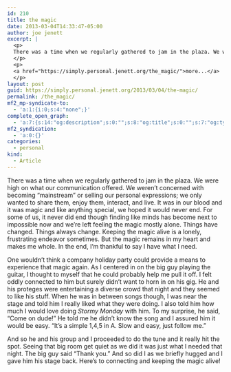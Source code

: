 ```yaml
---
id: 210
title: the magic
date: 2013-03-04T14:33:47-05:00
author: joe jenett
excerpt: |
  <p>
  There was a time when we regularly gathered to jam in the plaza. We were high on what our communication offered. We weren't concerned with becoming "mainstream" or selling our personal expressions; we only wanted to share them, enjoy them, interact, and live. It was in our blood and it was magic and like anything special, we hoped it would never end. For some of us, it never did end though finding like minds has become next to impossible now and we're left feeling the magic mostly alone. Things have changed. Things always change. Keeping the magic alive is a lonely, frustrating endeavor sometimes. But the magic remains in my heart and makes me whole. In the end, I'm thankful to say I have what I need.
  </p>
  <p>
  <a href="https://simply.personal.jenett.org/the_magic/">more...</a>
  </p>
layout: post
guid: https://simply.personal.jenett.org/2013/03/04/the-magic/
permalink: /the_magic/
mf2_mp-syndicate-to:
  - 'a:1:{i:0;s:4:"none";}'
complete_open_graph:
  - 'a:7:{s:14:"og:description";s:0:"";s:8:"og:title";s:0:"";s:7:"og:type";s:0:"";s:12:"twitter:card";s:7:"summary";s:15:"twitter:creator";s:0:"";s:19:"twitter:description";s:0:"";s:8:"og:image";s:0:"";}'
mf2_syndication:
  - 'a:0:{}'
categories:
  - personal
kind:
  - Article
---
```

There was a time when we regularly gathered to jam in the plaza. We were high on what our communication offered. We weren’t concerned with becoming &#8220;mainstream&#8221; or selling our personal expressions; we only wanted to share them, enjoy them, interact, and live. It was in our blood and it was magic and like anything special, we hoped it would never end. For some of us, it never did end though finding like minds has become next to impossible now and we’re left feeling the magic mostly alone. Things have changed. Things always change. Keeping the magic alive is a lonely, frustrating endeavor sometimes. But the magic remains in my heart and makes me whole. In the end, I’m thankful to say I have what I need. 

One wouldn’t think a company holiday party could provide a means to experience that magic again. As I centered in on the big guy playing the guitar, I thought to myself that he could probably help me pull it off. I felt oddly connected to him but surely didn’t want to horn in on his gig. He and his proteges were entertaining a diverse crowd that night and they seemed to like his stuff. When he was in between songs though, I was near the stage and told him I really liked what they were doing. I also told him how much I would love doing _Stormy Monday_ with him. To my surprise, he said, &#8220;Come on dude!&#8221; He told me he didn’t know the song and I assured him it would be easy. &#8220;It’s a simple 1,4,5 in A. Slow and easy, just follow me.&#8221; 

And so he and his group and I proceeded to do the tune and it really hit the spot. Seeing that big room get quiet as we did it was just what I needed that night. The big guy said &#8220;Thank you.&#8221; And so did I as we briefly hugged and I gave him his stage back. Here’s to connecting and keeping the magic alive!